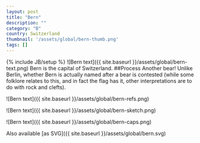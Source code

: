 ```yaml
---
layout: post
title: "Bern"
description: ""
category: "B"
country: Switzerland
thumbnail: '/assets/global/bern-thumb.png'
tags: []
---
```

{% include JB/setup %}
![Bern text]({{ site.baseurl }}/assets/global/bern-text.png)
Bern is the capital of Switzerland.
##Process
Another bear! Unlike Berlin, whether Bern is actually named after a bear is contested (while some folklore relates to this, and in fact the flag has it, other interpretations are to do with rock and clefts).

![Bern text]({{ site.baseurl }}/assets/global/bern-refs.png)

![Bern text]({{ site.baseurl }}/assets/global/bern-sketch.png)

![Bern text]({{ site.baseurl }}/assets/global/bern-caps.png)

Also available [as SVG]({{ site.baseurl }}/assets/global/bern.svg)
